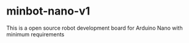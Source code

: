 # minbot-nano-v1
This is a open source robot development board for Arduino Nano with minimum requirements
